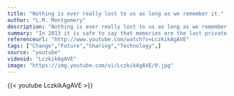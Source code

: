 ```yaml
---
title: "Nothing is ever really lost to us as long as we remember it."
author: "L.M. Montgomery"
description: "Nothing is ever really lost to us as long as we remember it. - L.M. Montgomery quotes from GetInspired365.com"
summary: "In 2013 it is safe to say that memories are the last private and intimate pieces of ourselves that haven't been uploaded to social media for others to see.   Every day, everything we see, hear, touch and feel is stored in real time in our brains. Our memories define who we are. In the future this final barrier will, no doubt, be brought down; it is inevitable.   Memorize, a Paris based corporation, is leading this technological revolution with their Sensen technology. This is a speech by Memoriz"
referenceurl: "http://www.youtube.com/watch?v=LczkikAgAVE"
tags: ["Change","Future","Sharing","Technology",]
source: "youtube"
videoid: "LczkikAgAVE"
image: "https://img.youtube.com/vi/LczkikAgAVE/0.jpg"
---
```


{{< youtube LczkikAgAVE >}}
